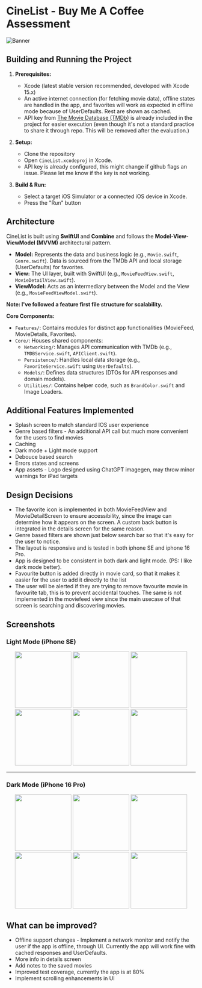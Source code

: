 # CineList - Buy Me A Coffee Assessment
![Banner](https://github.com/user-attachments/assets/6627d985-d438-4004-b499-c394f1d5c236)

## Building and Running the Project

1.  **Prerequisites:**
    *   Xcode (latest stable version recommended, developed with Xcode 15.x)
    *   An active internet connection (for fetching movie data), offline states are handled in the app, and favorites will work as expected in offline mode because of UserDefaults. Rest are shown as cached.
    *   API key from [The Movie Database (TMDb)](https://www.themoviedb.org/settings/api) is already included in the project for easier execution (even though it's not a standard practice to share it through repo. This will be removed after the evaluation.)

2.  **Setup:**
    *   Clone the repository
    *   Open `CineList.xcodeproj` in Xcode.
    *   API key is already configured, this might change if github flags an issue. Please let me know if the key is not working.

3.  **Build & Run:**
    *   Select a target iOS Simulator or a connected iOS device in Xcode.
    *   Press the "Run" button 

## Architecture

CineList is built using **SwiftUI** and **Combine** and follows the **Model-View-ViewModel (MVVM)** architectural pattern.

*   **Model:** Represents the data and business logic (e.g., `Movie.swift`, `Genre.swift`). Data is sourced from the TMDb API and local storage (UserDefaults) for favorites.
*   **View:** The UI layer, built with SwiftUI (e.g., `MovieFeedView.swift`, `MovieDetailView.swift`).
*   **ViewModel:** Acts as an intermediary between the Model and the View (e.g., `MovieFeedViewModel.swift`). 

**Note: I've followed a feature first file structure for scalability.**

**Core Components:**
*   `Features/`: Contains modules for distinct app functionalities (MovieFeed, MovieDetails, Favorites).
*   `Core/`: Houses shared components:
    *   `Networking/`: Manages API communication with TMDb (e.g., `TMDBService.swift`, `APIClient.swift`).
    *   `Persistence/`: Handles local data storage (e.g., `FavoriteService.swift` using `UserDefaults`).
    *   `Models/`: Defines data structures (DTOs for API responses and domain models).
    *   `Utilities/`: Contains helper code, such as `BrandColor.swift` and Image Loaders.

## Additional Features Implemented
* Splash screen to match standard IOS user experience
* Genre based filters - An additional API call but much more convenient for the users to find movies
* Caching
* Dark mode + Light mode support
* Debouce based search
* Errors states and screens
* App assets - Logo designed using ChatGPT imagegen, may throw minor warnings for iPad targets

## Design Decisions
* The favorite icon is implemented in both MovieFeedView and MovieDetailScreen to ensure accessibility, since the image can determine how it appears on the screen. A custom back button is integrated in the details screen for the same reason.
* Genre based filters are shown just below search bar so that it's easy for the user to notice.
* The layout is responsive and is tested in both iphone SE and iphone 16 Pro.
* App is designed to be consistent in both dark and light mode. (PS: I like dark mode better).
* Favourite button is added directly in movie card, so that it makes it easier for the user to add it directly to the list
* The user will be alerted if they are trying to remove favourite movie in favourite tab, this is to prevent accidental touches. The same is not implemented in the moviefeed view since the main usecase of that screen is searching and discovering movies.
 
## Screenshots

### Light Mode (iPhone SE)

<div align="center">
  <img src="https://github.com/user-attachments/assets/fd5e2ff9-1c96-4775-acbc-098b93c70bf8" width="150"/>
  <img src="https://github.com/user-attachments/assets/fb757715-27b3-421f-bec3-946d4c4863fd" width="150"/>
  <img src="https://github.com/user-attachments/assets/622d9210-9d5f-4032-857d-5170362bf7aa" width="150"/>
  <img src="https://github.com/user-attachments/assets/fd6678b1-2f59-48b7-9ea4-565a93919b70" width="150"/>
  <img src="https://github.com/user-attachments/assets/a104248e-a5b3-4eab-a02a-08778ef6b537" width="150"/>
  <img src="https://github.com/user-attachments/assets/a3ad2d0c-2c15-49cd-ad68-c0cc6f1c2dfd" width="150"/>
</div>

---

### Dark Mode (iPhone 16 Pro)

<div align="center">
  <img src="https://github.com/user-attachments/assets/5c5dd7f4-834a-4d5c-8617-093e4235e780" width="150"/>
  <img src="https://github.com/user-attachments/assets/ddefcbef-4208-4b45-976a-37da2ab828ea" width="150"/>
  <img src="https://github.com/user-attachments/assets/db7abe12-9818-4b56-8b51-6e6c9456d40d" width="150"/>
  <img src="https://github.com/user-attachments/assets/bf304f11-1a90-4636-937c-52e88920b124" width="150"/>
  <img src="https://github.com/user-attachments/assets/7f79700c-ea33-462a-bd60-b4a17faca739" width="150"/>
  <img src="https://github.com/user-attachments/assets/39435561-6610-46c9-b7ee-1e6a6cc141d9" width="150"/>
</div>


## What can be improved?
* Offline support changes - Implement a network monitor and notify the user if the app is offline, through UI. Currently the app will work fine with cached responses and UserDefaults.
* More info in details screen
* Add notes to the saved movies
* Improved test coverage, currently the app is at 80%
* Implement scrolling enhancements in UI











